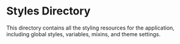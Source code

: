 # Styles Directory

This directory contains all the styling resources for the application, including global styles, variables, mixins, and theme settings.
